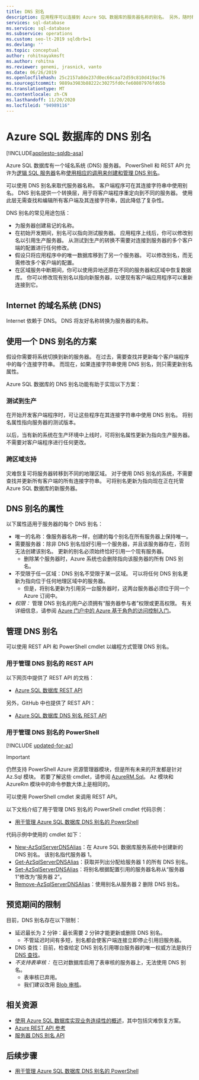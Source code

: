 ```yaml
---
title: DNS 别名
description: 应用程序可以连接到 Azure SQL 数据库的服务器名称的别名。 另外，随时都可以更改别名所指向的 SQL 数据库，以方便执行测试和其他操作。
services: sql-database
ms.service: sql-database
ms.subservice: operations
ms.custom: seo-lt-2019 sqldbrb=1
ms.devlang: ''
ms.topic: conceptual
author: rohitnayakmsft
ms.author: rohitna
ms.reviewer: genemi, jrasnick, vanto
ms.date: 06/26/2019
ms.openlocfilehash: 25c2157a8de237d0ec66caa72d59c810d419ac76
ms.sourcegitcommit: 9889a3983b88222c30275fd0cfe60807976fd65b
ms.translationtype: MT
ms.contentlocale: zh-CN
ms.lasthandoff: 11/20/2020
ms.locfileid: "94989116"
---
```

# <a name="dns-alias-for-azure-sql-database"></a>Azure SQL 数据库的 DNS 别名
[!INCLUDE[appliesto-sqldb-asa](../includes/appliesto-sqldb-asa.md)]

Azure SQL 数据库有一个域名系统 (DNS) 服务器。 PowerShell 和 REST API 允许为[逻辑 SQL 服务器](logical-servers.md)名称[使用相应的调用来创建和管理 DNS 别名](#anchor-powershell-code-62x)。

可以使用 DNS 别名来取代服务器名称。 客户端程序可在其连接字符串中使用别名。 DNS 别名提供一个转换层，用于将客户端程序重定向到不同的服务器。 使用此层无需查找和编辑所有客户端及其连接字符串，因此降低了复杂性。

DNS 别名的常见用途包括：

- 为服务器创建易记的名称。
- 在初始开发期间，别名可以指向测试服务器。 应用程序上线后，你可以修改别名以引用生产服务器。 从测试到生产的转换不需要对连接到服务器的多个客户端的配置进行任何修改。
- 假设只将应用程序中的唯一数据库移到了另一个服务器。 可以修改别名，而无需修改多个客户端的配置。
- 在区域服务中断期间，你可以使用异地还原在不同的服务器和区域中恢复数据库。 你可以修改现有别名以指向新服务器，以便现有客户端应用程序可以重新连接到它。

## <a name="domain-name-system-dns-of-the-internet"></a>Internet 的域名系统 (DNS)

Internet 依赖于 DNS。 DNS 将友好名称转换为服务器的名称。

## <a name="scenarios-with-one-dns-alias"></a>使用一个 DNS 别名的方案

假设你需要将系统切换到新的服务器。 在过去，需要查找并更新每个客户端程序中的每个连接字符串。 而现在，如果连接字符串使用 DNS 别名，则只需更新别名属性。

Azure SQL 数据库的 DNS 别名功能有助于实现以下方案：

### <a name="test-to-production"></a>测试到生产

在开始开发客户端程序时，可让这些程序在其连接字符串中使用 DNS 别名。 将别名属性指向服务器的测试版本。

以后，当有新的系统在生产环境中上线时，可将别名属性更新为指向生产服务器。 不需要对客户端程序进行任何更改。

### <a name="cross-region-support"></a>跨区域支持

灾难恢复可将服务器转移到不同的地理区域。 对于使用 DNS 别名的系统，不需要查找并更新所有客户端的所有连接字符串。 可将别名更新为指向现在正在托管 Azure SQL 数据库的新服务器。

## <a name="properties-of-a-dns-alias"></a>DNS 别名的属性

以下属性适用于服务器的每个 DNS 别名：

- 唯一的名称：像服务器名称一样，创建的每个别名在所有服务器上保持唯一。
- 需要服务器：除非 DNS 别名恰好引用一个服务器，并且该服务器存在，否则无法创建该别名。 更新的别名必须始终恰好引用一个现有服务器。
  - 删除某个服务器时，Azure 系统也会删除指向该服务器的所有 DNS 别名。
- 不受限于任一区域：DNS 别名不受限于某一区域。 可以将任何 DNS 别名更新为指向位于任何地理区域中的服务器。
  - 但是，将别名更新为引用另一台服务器时，这两台服务器必须位于同一个 Azure 订阅中。
- *权限：* 管理 DNS 别名的用户必须拥有“服务器参与者”权限或更高权限。 有关详细信息，请参阅 [Azure 门户中的 Azure 基于角色的访问控制入门](../../role-based-access-control/overview.md)。

## <a name="manage-your-dns-aliases"></a>管理 DNS 别名

可以使用 REST API 和 PowerShell cmdlet 以编程方式管理 DNS 别名。

### <a name="rest-apis-for-managing-your-dns-aliases"></a>用于管理 DNS 别名的 REST API

以下网页中提供了 REST API 的文档：

- [Azure SQL 数据库 REST API](/rest/api/sql/)

另外，GitHub 中也提供了 REST API：

- [Azure SQL 数据库 DNS 别名 REST API](https://github.com/Azure/azure-rest-api-specs/blob/master/specification/sql/resource-manager/Microsoft.Sql/preview/2017-03-01-preview/serverDnsAliases.json)

<a name="anchor-powershell-code-62x"></a>

### <a name="powershell-for-managing-your-dns-aliases"></a>用于管理 DNS 别名的 PowerShell

[!INCLUDE [updated-for-az](../../../includes/updated-for-az.md)]
> [!IMPORTANT]
> 仍然支持 PowerShell Azure 资源管理器模块，但是所有未来的开发都是针对 Az.Sql 模块。 若要了解这些 cmdlet，请参阅 [AzureRM.Sql](/powershell/module/AzureRM.Sql/)。 Az 模块和 AzureRm 模块中的命令参数大体上是相同的。

可以使用 PowerShell cmdlet 来调用 REST API。

以下文档介绍了用于管理 DNS 别名的 PowerShell cmdlet 代码示例：

- [用于管理 Azure SQL 数据库 DNS 别名的 PowerShell](dns-alias-powershell-create.md)

代码示例中使用的 cmdlet 如下：

- [New-AzSqlServerDNSAlias](/powershell/module/az.Sql/New-azSqlServerDnsAlias)：在 Azure SQL 数据库服务系统中创建新的 DNS 别名。 该别名指代服务器 1。
- [Get-AzSqlServerDNSAlias](/powershell/module/az.Sql/Get-azSqlServerDnsAlias)：获取并列出分配给服务器 1 的所有 DNS 别名。
- [Set-AzSqlServerDNSAlias](/powershell/module/az.Sql/Set-azSqlServerDnsAlias)：将别名根据配置引用的服务器名称从“服务器 1”修改为“服务器 2”。
- [Remove-AzSqlServerDNSAlias](/powershell/module/az.Sql/Remove-azSqlServerDnsAlias)：使用别名从服务器 2 删除 DNS 别名。

## <a name="limitations-during-preview"></a>预览期间的限制

目前，DNS 别名存在以下限制：

- 延迟最长为 2 分钟：最长需要 2 分钟才能更新或删除 DNS 别名。
  - 不管延迟时间有多短，别名都会使客户端连接立即停止引用旧服务器。
- DNS 查找：目前，检查给定 DNS 别名引用哪台服务器的唯一权威方法是执行 [DNS 查找](/windows-server/administration/windows-commands/nslookup)。
- _不支持表审核：_ 在已对数据库启用了表审核的服务器上，无法使用 DNS 别名。
  - 表审核已弃用。
  - 我们建议改用 [Blob 审核](../../azure-sql/database/auditing-overview.md)。

## <a name="related-resources"></a>相关资源

- [使用 Azure SQL 数据库实现业务连续性的概述](business-continuity-high-availability-disaster-recover-hadr-overview.md)，其中包括灾难恢复方案。
- [Azure REST API 参考](/rest/api/azure/)
- [服务器 DNS 别名 API](/rest/api/sql/serverdnsaliases)

## <a name="next-steps"></a>后续步骤

- [用于管理 Azure SQL 数据库 DNS 别名的 PowerShell](dns-alias-powershell-create.md)